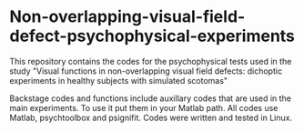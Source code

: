# Non-overlapping-visual-field-defect-psychophysical-experiments
This repository contains the codes for the psychophysical tests used in the study "Visual functions in non-overlapping visual field defects: dichoptic experiments in healthy subjects with simulated scotomas"

Backstage codes and functions include auxillary codes that are used in the main experiments. To use it put them in your Matlab path.
All codes use Matlab, psychtoolbox and psignifit. Codes were written and tested in Linux.


